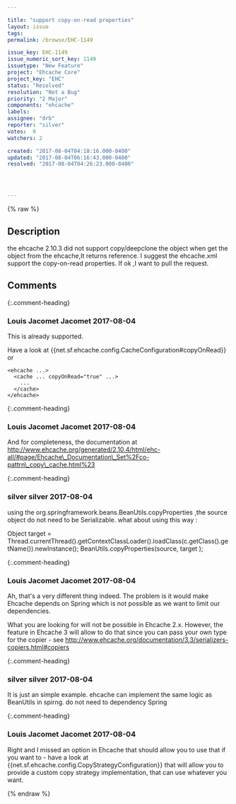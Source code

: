 ```yaml
---

title: "support copy-on-read properties"
layout: issue
tags: 
permalink: /browse/EHC-1149

issue_key: EHC-1149
issue_numeric_sort_key: 1149
issuetype: "New Feature"
project: "Ehcache Core"
project_key: "EHC"
status: "Resolved"
resolution: "Not a Bug"
priority: "2 Major"
components: "ehcache"
labels: 
assignee: "drb"
reporter: "silver"
votes:  0
watchers: 2

created: "2017-08-04T04:18:16.000-0400"
updated: "2017-08-04T06:16:43.000-0400"
resolved: "2017-08-04T04:26:23.000-0400"




---
```


{% raw %}

## Description

<div markdown="1" class="description">

the ehcache 2.10.3 did not support copy/deepclone the object when get the object from the ehcache,It returns reference.
I suggest the ehcache.xml support the copy-on-read properties.
If ok ,I want to pull the request.

</div>

## Comments


{:.comment-heading}
### **Louis Jacomet Jacomet** <span class="date">2017-08-04</span>

<div markdown="1" class="comment">

This is already supported.

Have a look at \{\{net.sf.ehcache.config.CacheConfiguration#copyOnRead\}\} or 

```
<ehcache ...>
  <cache ... copyOnRead="true" ...>
    ...
  </cache>
</ehcache>
```


</div>


{:.comment-heading}
### **Louis Jacomet Jacomet** <span class="date">2017-08-04</span>

<div markdown="1" class="comment">

And for completeness, the documentation at http://www.ehcache.org/generated/2.10.4/html/ehc-all/#page/Ehcache\_Documentation\_Set%2Fco-pattrn\_copy\_cache.html%23

</div>


{:.comment-heading}
### **silver silver** <span class="date">2017-08-04</span>

<div markdown="1" class="comment">

using the org.springframework.beans.BeanUtils.copyProperties ,the source object do not need to be Serializable.
what about using this way :

Object target = Thread.currentThread().getContextClassLoader().loadClass(c.getClass().getName()).newInstance();
BeanUtils.copyProperties(source, target );

</div>


{:.comment-heading}
### **Louis Jacomet Jacomet** <span class="date">2017-08-04</span>

<div markdown="1" class="comment">

Ah, that's a very different thing indeed. The problem is it would make Ehcache depends on Spring which is not possible as we want to limit our dependencies.

What you are looking for will not be possible in Ehcache 2.x. However, the feature in Ehcache 3 will allow to do that since you can pass your own type for the copier - see http://www.ehcache.org/documentation/3.3/serializers-copiers.html#copiers

</div>


{:.comment-heading}
### **silver silver** <span class="date">2017-08-04</span>

<div markdown="1" class="comment">

It is just an simple example.
ehcache can implement the same logic as BeanUtils in spirng. do not need to dependency Spring

</div>


{:.comment-heading}
### **Louis Jacomet Jacomet** <span class="date">2017-08-04</span>

<div markdown="1" class="comment">

Right and I missed an option in Ehcache that should allow you to use that if you want to - have a look at \{\{net.sf.ehcache.config.CopyStrategyConfiguration\}\} that will allow you to provide a custom copy strategy implementation, that can use whatever you want.

</div>



{% endraw %}
